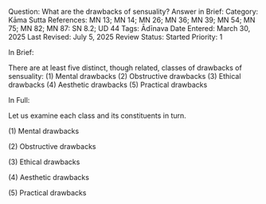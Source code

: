 Question: What are the drawbacks of sensuality? <!-- Alt: Why did the Buddha criticize sensuality? What were his criticisms? -->
Answer in Brief:
Category: Kāma
Sutta References: MN 13; MN 14; MN 26; MN 36; MN 39; MN 54; MN 75; MN 82; MN 87: SN 8.2; UD 44
Tags: Ādīnava
Date Entered: March 30, 2025
Last Revised: July 5, 2025
Review Status: Started
Priority: 1

In Brief:

There are at least five distinct, though related, classes of drawbacks of sensuality:
(1) Mental drawbacks
(2) Obstructive drawbacks
(3) Ethical drawbacks
(4) Aesthetic drawbacks
(5) Practical drawbacks

<!-- Causes suffering -->
<!-- Prevents the attainment of higher forms of happiness, like jhana and nibbana -->
<!-- Leads to immorality -->
<!-- Is gross -->
<!-- Takes up time -->

In Full:

Let us examine each class and its constituents in turn.

(1) Mental drawbacks

(2) Obstructive drawbacks

(3) Ethical drawbacks

(4) Aesthetic drawbacks

(5) Practical drawbacks


